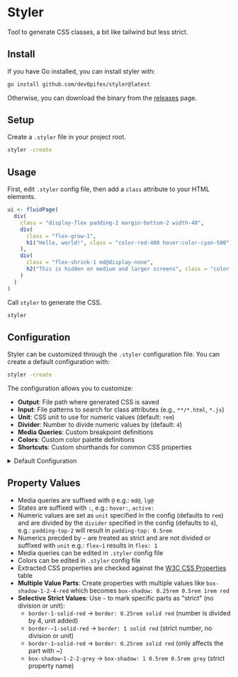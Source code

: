 # Styler

Tool to generate CSS classes, a bit like tailwind but less strict.

## Install

If you have Go installed, you can install styler with:

```bash
go install github.com/devOpifex/styler@latest
```

Otherwise, you can download the binary from the [releases](https://github.com/devOpifex/styler/releases) page.

## Setup

Create a `.styler` file in your project root.

```bash
styler -create
```

## Usage

First, edit `.styler` config file, then add a `class` attribute to your HTML elements.

```r
ui <- fluidPage(
  div(
    class = "display-flex padding-2 margin-bottom-2 width-40",
    div(
      class = "flex-grow-1",
      h1("Hello, world!", class = "color-red-400 hover:color-cyan-500")
    ),
    div(
      class = "flex-shrink-1 md@display-none",
      h2("This is hidden on medium and larger screens", class = "color-blue hover:color-green")
    )
  )
)
```

Call `styler` to generate the CSS.

```bash
styler
```

## Configuration

Styler can be customized through the `.styler` configuration file. You can create a default configuration with:

```bash
styler -create
```

The configuration allows you to customize:

- **Output**: File path where generated CSS is saved
- **Input**: File patterns to search for class attributes (e.g., `**/*.html`, `*.js`)
- **Unit**: CSS unit to use for numeric values (default: `rem`)
- **Divider**: Number to divide numeric values by (default: `4`)
- **Media Queries**: Custom breakpoint definitions
- **Colors**: Custom color palette definitions
- **Shortcuts**: Custom shorthands for common CSS properties

<details>
<summary>Default Configuration</summary>

```json
{
    "version": "0.0.4",
    "pattern": "*.R|*.r|*.js|*.html",
    "directory": ".",
    "output": "style.min.css",
    "unit": "rem",
    "divider": 4,
    "media": [
        {
            "maxWidth": "",
            "minWidth": "640px",
            "name": "sm"
        },
        {
            "maxWidth": "",
            "minWidth": "768px",
            "name": "md"
        },
        {
            "maxWidth": "",
            "minWidth": "1024px",
            "name": "lg"
        },
        {
            "maxWidth": "",
            "minWidth": "1280px",
            "name": "xl"
        }
    ],
    "colors": {
        "amber": {
            "100": "#fef3c7",
            "200": "#fde68a",
            "300": "#fcd34d",
            "400": "#fbbf24",
            "50": "#fffbeb",
            "500": "#f59e0b",
            "600": "#d97706",
            "700": "#b45309",
            "800": "#92400e",
            "900": "#78350f",
            "950": "#451a03"
        },
        "blue": {
            "100": "#dbeafe",
            "200": "#bfdbfe",
            "300": "#93c5fd",
            "400": "#60a5fa",
            "50": "#eff6ff",
            "500": "#3b82f6",
            "600": "#2563eb",
            "700": "#1d4ed8",
            "800": "#1e40af",
            "900": "#1e3a8a",
            "950": "#172554"
        },
        "cyan": {
            "100": "#cffafe",
            "200": "#a5f3fc",
            "300": "#67e8f9",
            "400": "#22d3ee",
            "50": "#ecfeff",
            "500": "#06b6d4",
            "600": "#0891b2",
            "700": "#0e7490",
            "800": "#155e75",
            "900": "#164e63",
            "950": "#083344"
        },
        "emerald": {
            "100": "#d1fae5",
            "200": "#a7f3d0",
            "300": "#6ee7b7",
            "400": "#34d399",
            "50": "#ecfdf5",
            "500": "#10b981",
            "600": "#059669",
            "700": "#047857",
            "800": "#065f46",
            "900": "#064e3b",
            "950": "#022c22"
        },
        "fuchsia": {
            "100": "#fae8ff",
            "200": "#f5d0fe",
            "300": "#f0abfc",
            "400": "#e879f9",
            "50": "#fdf4ff",
            "500": "#d946ef",
            "600": "#c026d3",
            "700": "#a21caf",
            "800": "#86198f",
            "900": "#701a75",
            "950": "#4a044e"
        },
        "gray": {
            "100": "#f3f4f6",
            "200": "#e5e7eb",
            "300": "#d1d5db",
            "400": "#9ca3af",
            "50": "#f9fafb",
            "500": "#6b7280",
            "600": "#4b5563",
            "700": "#374151",
            "800": "#1f2937",
            "900": "#111827",
            "950": "#030712"
        },
        "green": {
            "100": "#dcfce7",
            "200": "#bbf7d0",
            "300": "#86efac",
            "400": "#4ade80",
            "50": "#f0fdf4",
            "500": "#22c55e",
            "600": "#16a34a",
            "700": "#15803d",
            "800": "#166534",
            "900": "#14532d",
            "950": "#052e16"
        },
        "indigo": {
            "100": "#e0e7ff",
            "200": "#c7d2fe",
            "300": "#a5b4fc",
            "400": "#818cf8",
            "50": "#eef2ff",
            "500": "#6366f1",
            "600": "#4f46e5",
            "700": "#4338ca",
            "800": "#3730a3",
            "900": "#312e81",
            "950": "#1e1b4b"
        },
        "lime": {
            "100": "#ecfccb",
            "200": "#d9f99d",
            "300": "#bef264",
            "400": "#a3e635",
            "50": "#f7fee7",
            "500": "#84cc16",
            "600": "#65a30d",
            "700": "#4d7c0f",
            "800": "#3f6212",
            "900": "#365314",
            "950": "#1a2e05"
        },
        "neutral": {
            "100": "#f5f5f5",
            "200": "#e5e5e5",
            "300": "#d4d4d4",
            "400": "#a3a3a3",
            "50": "#fafafa",
            "500": "#737373",
            "600": "#525252",
            "700": "#404040",
            "800": "#262626",
            "900": "#171717",
            "950": "#0a0a0a"
        },
        "orange": {
            "100": "#ffedd5",
            "200": "#fed7aa",
            "300": "#fdba74",
            "400": "#fb923c",
            "50": "#fff7ed",
            "500": "#f97316",
            "600": "#ea580c",
            "700": "#c2410c",
            "800": "#9a3412",
            "900": "#7c2d12",
            "950": "#431407"
        },
        "pink": {
            "100": "#fce7f3",
            "200": "#fbcfe8",
            "300": "#f9a8d4",
            "400": "#f472b6",
            "50": "#fdf2f8",
            "500": "#ec4899",
            "600": "#db2777",
            "700": "#be185d",
            "800": "#9d174d",
            "900": "#831843",
            "950": "#500724"
        },
        "purple": {
            "100": "#f3e8ff",
            "200": "#e9d5ff",
            "300": "#d8b4fe",
            "400": "#c084fc",
            "50": "#faf5ff",
            "500": "#a855f7",
            "600": "#9333ea",
            "700": "#7e22ce",
            "800": "#6b21a8",
            "900": "#581c87",
            "950": "#3b0764"
        },
        "red": {
            "100": "#fee2e2",
            "200": "#fecaca",
            "300": "#fca5a5",
            "400": "#f87171",
            "50": "#fef2f2",
            "500": "#ef4444",
            "600": "#dc2626",
            "700": "#b91c1c",
            "800": "#991b1b",
            "900": "#7f1d1d",
            "950": "#450a0a"
        },
        "rose": {
            "100": "#ffe4e6",
            "200": "#fecdd3",
            "300": "#fda4af",
            "400": "#fb7185",
            "50": "#fff1f2",
            "500": "#f43f5e",
            "600": "#e11d48",
            "700": "#be123c",
            "800": "#9f1239",
            "900": "#881337",
            "950": "#4c0519"
        },
        "sky": {
            "100": "#e0f2fe",
            "200": "#bae6fd",
            "300": "#7dd3fc",
            "400": "#38bdf8",
            "50": "#f0f9ff",
            "500": "#0ea5e9",
            "600": "#0284c7",
            "700": "#0369a1",
            "800": "#075985",
            "900": "#0c4a6e",
            "950": "#082f49"
        },
        "slate": {
            "100": "#f1f5f9",
            "200": "#e2e8f0",
            "300": "#cbd5e1",
            "400": "#94a3b8",
            "50": "#f8fafc",
            "500": "#64748b",
            "600": "#475569",
            "700": "#334155",
            "800": "#1e293b",
            "900": "#0f172a",
            "950": "#020617"
        },
        "stone": {
            "100": "#f5f5f4",
            "200": "#e7e5e4",
            "300": "#d6d3d1",
            "400": "#a8a29e",
            "50": "#fafaf9",
            "500": "#78716c",
            "600": "#57534e",
            "700": "#44403c",
            "800": "#292524",
            "900": "#1c1917",
            "950": "#0c0a09"
        },
        "teal": {
            "100": "#ccfbf1",
            "200": "#99f6e4",
            "300": "#5eead4",
            "400": "#2dd4bf",
            "50": "#f0fdfa",
            "500": "#14b8a6",
            "600": "#0d9488",
            "700": "#0f766e",
            "800": "#115e59",
            "900": "#134e4a",
            "950": "#042f2e"
        },
        "violet": {
            "100": "#ede9fe",
            "200": "#ddd6fe",
            "300": "#c4b5fd",
            "400": "#a78bfa",
            "50": "#f5f3ff",
            "500": "#8b5cf6",
            "600": "#7c3aed",
            "700": "#6d28d9",
            "800": "#5b21b6",
            "900": "#4c1d95",
            "950": "#2e1065"
        },
        "yellow": {
            "100": "#fef9c3",
            "200": "#fef08a",
            "300": "#fde047",
            "400": "#facc15",
            "50": "#fefce8",
            "500": "#eab308",
            "600": "#ca8a04",
            "700": "#a16207",
            "800": "#854d0e",
            "900": "#713f12",
            "950": "#422006"
        },
        "zinc": {
            "100": "#f4f4f5",
            "200": "#e4e4e7",
            "300": "#d4d4d8",
            "400": "#a1a1aa",
            "50": "#fafafa",
            "500": "#71717a",
            "600": "#52525b",
            "700": "#3f3f46",
            "800": "#27272a",
            "900": "#18181b",
            "950": "#09090b"
        }
    },
    "shortcuts": {
        "b": "bottom",
        "h": "height",
        "l": "left",
        "m": "margin",
        "p": "padding",
        "r": "right",
        "t": "top",
        "w": "width"
    }
}
```
</details>

## Property Values

- Media queries are suffixed with `@` e.g.: `md@`, `lg@`
- States are suffixed with `:`, e.g.: `hover:`, `active:`
- Numeric values are set as `unit` specified in the config (defaults to `rem`)
and are divided by the `divider` specified in the config (defaults to `4`), 
e.g.: `padding-top-2` will result in `padding-top: 0.5rem`
- Numerics precded by `~` are treated as strict and are not divided or suffixed with `unit`
e.g.: `flex~1` results in `flex: 1`
- Media queries can be edited in `.styler` config file
- Colors can be edited in `.styler` config file
- Extracted CSS properties are checked against the [W3C CSS Properties](https://www.w3.org/Style/CSS/all-properties.en.html) table
- **Multiple Value Parts**: Create properties with multiple values like `box-shadow-1-2-4-red`
  which becomes `box-shadow: 0.25rem 0.5rem 1rem red`
- **Selective Strict Values**: Use `~` to mark specific parts as "strict" (no division or unit):
  - `border-1-solid-red` → `border: 0.25rem solid red` (number is divided by 4, unit added)
  - `border-~1-solid-red` → `border: 1 solid red` (strict number, no division or unit)
  - `border-1~solid-red` → `border: 0.25rem solid red` (only affects the part with ~)
  - `box-shadow~1-2-2-grey` → `box-shadow: 1 0.5rem 0.5rem grey` (strict property name)
